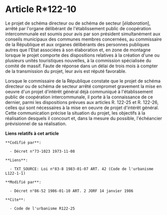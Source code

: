 # Article R*122-10

Le projet de schéma directeur ou de schéma de secteur [*élaboration*], arrêté par l'organe délibérant de l'établissement
public de coopération intercommunale est soumis pour avis par son président simultanément aux conseils municipaux des
communes membres concernées, au commissaire de la République et aux organes délibérants des personnes publiques autres que
l'Etat associées à son élaboration et, en zone de montagne lorsque le projet comporte des dispositions relatives à la
création d'une ou plusieurs unités touristiques nouvelles, à la commission spécialisée du comité de massif. Faute de réponse
dans un délai de trois mois à compter de la transmission du projet, leur avis est réputé favorable.

Lorsque le commissaire de la République constate que le projet de schéma directeur ou de schéma de secteur arrêté compromet
gravement la mise en oeuvre d'un projet d'intérêt général déjà communiqué à l'établissement public de coopération
intercommunale, il porte à la connaissance de ce dernier, parmi les dispositions prévues aux articles R. 122-25 et R. 122-26,
celles qui sont nécessaires à la mise en oeuvre de projet d'intérêt général. Cette communication précise la situation du
projet, les objectifs à la réalisation desquels il concourt et, dans la mesure du possible, l'échéancier prévisionnel de sa
réalisation.

**Liens relatifs à cet article**

	**Codifié par**:

	  - Décret n°73-1023 1973-11-08

	**Liens**:

	  - TXT_SOURCE: Loi n°83-8 1983-01-07 ART. 42 (Code de l'urbanisme L122-1-1)

	**Modifié par**:

	  - Décret n°86-52 1986-01-10 ART. 2 JORF 14 janvier 1986

	**Cite**:

	  - Code de l'urbanisme R122-25
